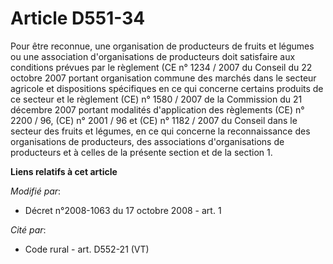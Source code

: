 # Article D551-34

Pour être reconnue, une organisation de producteurs de fruits et légumes ou une association d'organisations de producteurs
doit satisfaire aux conditions prévues par le règlement (CE n° 1234 / 2007 du Conseil du 22 octobre 2007 portant organisation
commune des marchés dans le secteur agricole et dispositions spécifiques en ce qui concerne certains produits de ce secteur
et le règlement (CE) n° 1580 / 2007 de la Commission du 21 décembre 2007 portant modalités d'application des règlements (CE)
n° 2200 / 96, (CE) n° 2001 / 96 et (CE) n° 1182 / 2007 du Conseil dans le secteur des fruits et légumes, en ce qui concerne
la reconnaissance des organisations de producteurs, des associations d'organisations de producteurs et à celles de la
présente section et de la section 1.

**Liens relatifs à cet article**

_Modifié par_:

  - Décret n°2008-1063 du 17 octobre 2008 - art. 1

_Cité par_:

  - Code rural - art. D552-21 (VT)
